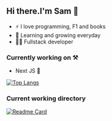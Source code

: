 ## Hi there.I'm Sam 👋

- ⚡ I love programming, F1 and books
- 🌱 Learning and growing everyday
- 🧑‍💻 Fullstack developer





### Currently working on ⚒️

- Next JS 🤩

[![Top Langs](https://github-readme-stats.vercel.app/api/top-langs/?username=SskyWalkerR)](https://github.com/SskyWalkerR)


### Current working directory

[![Readme Card](https://github-readme-stats.vercel.app/api/pin/?username=SskyWalkerR&repo=Cryptoose)](https://github.com/SskyWalkerR/Cryptoose) 
